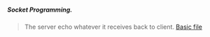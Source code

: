 ##### Socket Programming.

>  The server echo whatever it receives back to client. [Basic file](https://github.com/blac-siren/Build_X/tree/master/sockets/basic)